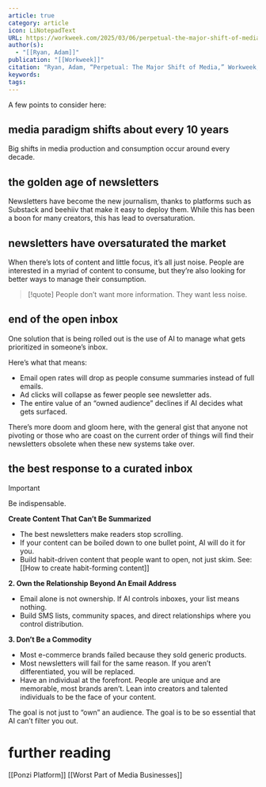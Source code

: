 ```yaml
---
article: true
category: article
icon: LiNotepadText
URL: https://workweek.com/2025/03/06/perpetual-the-major-shift-of-media/
author(s):
  - "[[Ryan, Adam]]"
publication: "[[Workweek]]"
citation: "Ryan, Adam, “Perpetual: The Major Shift of Media,” Workweek, March 6, 2025, https://workweek.com/2025/03/06/perpetual-the-major-shift-of-media/"
keywords: 
tags:
---
```


A few points to consider here:

## media paradigm shifts about every 10 years

Big shifts in media production and consumption occur around every decade.

## the golden age of newsletters

Newsletters have become the new journalism, thanks to platforms such as Substack and beehiiv that make it easy to deploy them. While this has been a boon for many creators, this has lead to oversaturation.
## newsletters have oversaturated the market

When there’s lots of content and little focus, it’s all just noise. People are interested in a myriad of content to consume, but they’re also looking for better ways to manage their consumption.

> [!quote]
> People don’t want more information. They want less noise.

## end of the open inbox

One solution that is being rolled out is the use of AI to manage what gets prioritized in someone’s inbox. 

Here’s what that means:
- Email open rates will drop as people consume summaries instead of full emails.
- Ad clicks will collapse as fewer people see newsletter ads.
- The entire value of an “owned audience” declines if AI decides what gets surfaced.

There’s more doom and gloom here, with the general gist that anyone not pivoting or those who are coast on the current order of things will find their newsletters obsolete when these new systems take over.

## the best response to a curated inbox

> [!important]
> Be indispensable.

**Create Content That Can’t Be Summarized**

- The best newsletters make readers stop scrolling.
- If your content can be boiled down to one bullet point, AI will do it for you.
- Build habit-driven content that people want to open, not just skim. See:
	[[How to create habit-forming content]] 

**2. Own the Relationship Beyond An Email Address**

- Email alone is not ownership. If AI controls inboxes, your list means nothing.
- Build SMS lists, community spaces, and direct relationships where you control distribution.

**3. Don’t Be a Commodity**

- Most e-commerce brands failed because they sold generic products.
- Most newsletters will fail for the same reason. If you aren’t differentiated, you will be replaced.
- Have an individual at the forefront. People are unique and are memorable, most brands aren’t. Lean into creators and talented individuals to be the face of your content. 

The goal is not just to “own” an audience. The goal is to be so essential that AI can’t filter you out.

# further reading

[[Ponzi Platform]] 
[[Worst Part of Media Businesses]] 

